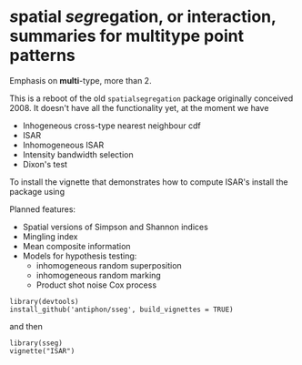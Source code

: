 # *s*patial *seg*regation, or interaction, summaries for multitype point patterns

Emphasis on **multi**-type, more than 2.

This is a reboot of the old `spatialsegregation` package originally conceived 2008. It doesn't have all the functionality yet, at the moment we have

* Inhogeneous cross-type nearest neighbour cdf
* ISAR
* Inhomogeneous ISAR
* Intensity bandwidth selection
* Dixon's test

To install the vignette that demonstrates how to compute ISAR's install the package using

Planned features:

* Spatial versions of Simpson and Shannon indices
* Mingling index
* Mean composite information
* Models for hypothesis testing:
    * inhomogeneous random superposition
    * inhomogeneous random marking
    * Product shot noise Cox process


```
library(devtools)
install_github('antiphon/sseg', build_vignettes = TRUE)
```

and then

```
library(sseg)
vignette("ISAR")
```
